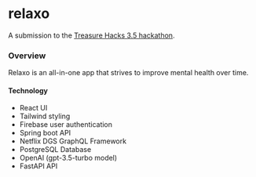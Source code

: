 # relaxo
A submission to the [Treasure Hacks 3.5 hackathon](https://treasurehacks-3-5.devpost.com/).
### Overview
Relaxo is an all-in-one app that strives to improve mental health over time. 
#### Technology
- React UI
- Tailwind styling
- Firebase user authentication
- Spring boot API
- Netflix DGS GraphQL Framework
- PostgreSQL Database
- OpenAI (gpt-3.5-turbo model)
- FastAPI API
